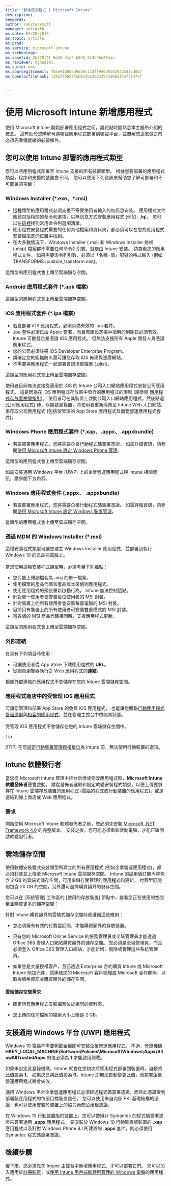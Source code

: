 ```yaml
---
title: "新增應用程式 | Microsoft Intune"
description: 
keywords: 
author: robstackmsft
manager: jeffgilb
ms.date: 04/28/2016
ms.topic: article
ms.prod: 
ms.service: microsoft-intune
ms.technology: 
ms.assetid: 2b770f4f-6d36-41e4-b535-514b46e29aaa
ms.reviewer: mghadial
ms.suite: ems
ms.sourcegitcommit: f85e91b985d9d30c71dff9e0d910293354fc40b7
ms.openlocfilehash: 119a795697feb0cdbc2b93293cd66df7e77147cf


---
```


# 使用 Microsoft Intune 新增應用程式
使用 Microsoft Intune 開始部署應用程式之前，請花點時間熟悉本主題所介紹的概念。 這有助於您瞭解可將哪些應用程式部署到哪些平台，並瞭解您這麼做之前必須先準備就緒的必要條件。

## 您可以使用 Intune 部署的應用程式類型
您可以將應用程式部署至 Intune 支援的所有裝置類型。 根據您要部署的應用程式類型，程序和支援的裝置會不同。 您可以使用下列資訊來幫助您了解可部署和不可部署的項目：


### **Windows Installer (&#42;.exe、&#42;.msi)**
- 這種類型的應用程式必須支援不需要使用者輸入的無訊息安裝。 應用程式文件應該包括相關的命令列選項，以無訊息方式安裝應用程式 (例如，**/q**)。 您可以在[這裡](https://support.microsoft.com/en-us/kb/227091)找到常用命令列選項清單。
- 應用程式安裝程式需要的任何其他檔案和資料夾，都必須可以在您為應用程式安裝檔指定的位置中找到。
- 在大多數情況下，Windows Installer (.msi) 和 Windows Installer 修補 (.msp) 檔案都不需要任何命令列引數，就能由 Intune 安裝。 請查看您的應用程式文件。 如果需要命令列引數，必須以「名稱=值」配對的格式輸入 (例如 TRANSFORMS=custom_transform.mst)。

這類型的應用程式會上傳至雲端儲存空間。
### **Android 應用程式套件 (&#42;.apk 檔案)**
這類型的應用程式會上傳至雲端儲存空間。
### **iOS 應用程式套件 (&#42;.ipa 檔案)**
- 若要部署 iOS 應用程式，必須具備有效的 .ipa 套件。
- .ipa 套件必須已由 Apple 簽署，而且佈建設定檔中指明的到期日必須有效。 Intune 可散發企業憑證 iOS 應用程式。 但無法支援所有 Apple 開發人員憑證應用程式。
- 您的公司必須註冊 iOS Developer Enterprise Program。
- 請確定您的組織防火牆可讓您存取 iOS 佈建與憑證網站。
- 不需要與應用程式一起部署資訊清單檔案 (.plist)。

這類型的應用程式會上傳至雲端儲存空間。

使用者目前無法直接從適用於 iOS 的 Intune 公司入口網站應用程式安裝公司應用程式。 這是因為在 iOS 應用程式存放區中發行的應用程式的限制 (請參閱 [應用程式存放區檢閱指引](https://developer.apple.com/app-store/review/guidelines/))。 使用者可在其裝置上啟動公司入口網站應用程式，然後點選 [公司應用程式] 磚，以開啟瀏覽器，將使用者重新導向至 Intune Web 入口網站，來存取公司應用程式 (包括受管理的 App Store 應用程式及商務營運應用程式套件)。

### **Windows Phone 應用程式套件 (&#42;.xap、.appx、.appxbundle)**
- 若要部署應用程式，您將需要企業行動程式碼簽署憑證。 如需詳細資訊，請參閱[使用 Microsoft Intune 設定 Windows Phone 管理](set-up-windows-phone-management-with-microsoft-intune.md)。

這類型的應用程式會上傳至雲端儲存空間。

如需安裝通用 Windows 平台 (UWP) 上的企業營運應用程式與 Intune 相關資訊，請參閱下方內容。

### **Windows 應用程式套件 (.appx、 .appxbundle)**
- 若要部署應用程式，您將需要企業行動程式碼簽署憑證。 如需詳細資訊，請參閱[使用 Microsoft Intune 設定 Windows 裝置管理](set-up-windows-device-management-with-microsoft-intune.md)。

這類型的應用程式會上傳至雲端儲存空間。
### **透過 MDM 的 Windows Installer (&#42;.msi)**
這種安裝程式類型可讓您建立 Windows Installer 應用程式，並部署到執行 Windows 10 的已註冊電腦上。<br /><br />當您使用這種安裝程式類型時，必須考量下列幾點：
- 您只能上傳副檔名為 .msi 的單一檔案。
- 使用檔案的產品代碼和產品版本來偵測應用程式。
- 使用應用程式的預設重新啟動行為。 Intune 無法控制這點。
- 針對單一使用者會安裝每位使用者的 MSI 封裝。
- 針對裝置上的所有使用者會安裝每部電腦的 MSI 封裝。
- 目前只有裝置上的所有使用者可安裝雙重模式的 MSI 封裝。
- 當各版的 MSI 產品代碼相同時，支援應用程式更新。

這類型的應用程式會上傳至雲端儲存空間。
### **外部連結**
在具有下列項目時使用：
- 可讓使用者從 App Store 下載應用程式的 **URL**。
- 從網頁瀏覽器執行之 Ｗeb 應用程式的**連結**。

根據外部連結的應用程式不會儲存在您的 Intune 雲端儲存空間。
### **應用程式商店中的受管理 iOS 應用程式**
可讓您管理和部署 App Store 的免費 iOS 應用程式。 也能讓您關聯[行動應用程式管理原則](configure-and-deploy-mobile-application-management-policies-in-the-microsoft-intune-console.md)與[相容的應用程式](https://www.microsoft.com/en-us/server-cloud/products/microsoft-intune/partners.aspx)，並在管理主控台中檢閱其狀態。<br /><br />受管理 iOS 應用程式不會儲存在您的 Intune 雲端儲存空間中。
> [!TIP]
> [!TIP] 在您[設定行動裝置管理授權單位](get-ready-to-enroll-devices-in-microsoft-intune.md)為 Intune 前，無法使用行動裝置的選項。

## Intune 軟體發行者
當您從 Microsoft Intune 管理主控台新增或修改應用程式時，**Microsoft Intune 軟體發佈者**便會啟動。 請從發佈者選取和設定軟體安裝程式類型，以便上傳要儲存在 Intune 雲端存放裝置的應用程式 (電腦的程式或行動裝置的應用程式)，或是連結到線上商店或 Web 應用程式。

### 需求
開始使用 Microsoft Intune 軟體發佈者之前，您必須先安裝 [Microsoft .NET Framework 4.0](https://www.microsoft.com/download/details.aspx?id=17851) 的完整版本。 安裝之後，您可能必須重新啟動電腦，才能正確開啟軟體發行者。

## 雲端儲存空間
使用軟體安裝程式安裝類型所建立的所有應用程式 (例如企業營運應用程式)，都必須封裝並上傳至 Microsoft Intune 雲端儲存空間。 Intune 的試用版訂閱內容包含 2 GB 的雲端式儲存空間，可用來儲存受管理的應用程式和更新。 付費型訂閱則包含 20 GB 的空間，另外還可選擇購買額外的儲存空間。

您可以在 [系統管理] 工作區的 [使用的存放裝置] 節點中，查看您正在使用的空間量並購買更多的儲存空間：

針對 Intune 購買額外的雲端式儲存空間時應遵循這些規則：

-   您必須擁有有效的付費型訂閱，才能購買額外的存放裝置。

-   只有您的 Microsoft Online Service 的帳務管理員或全域管理員才能透過 Office 365 管理入口網站購買額外的儲存空間。 您必須是全域管理員，而且必須登入 Office 365 管理入口網站，才能新增、刪除或管理這些系統管理員。

-   如果您是大量授權客戶，且已透過 Enterprise 合約購買 Intune 或 Microsoft Intune 附加元件，請連絡您的 Microsoft 客戶經理或 Microsoft 合作夥伴，以取得價格資訊並購買額外的儲存空間。

#### 雲端儲存空間需求

-   確定所有應用程式安裝檔案位於相同的資料夾。

-   您上傳的任何檔案的檔案大小上限是 2 GB。


## 支援通用 Windows 平台 (UWP) 應用程式
Windows 10 電腦不需要側載金鑰即可安裝企業營運應用程式。 不過，登錄機碼 **HKEY_LOCAL_MACHINE\Software\Policies\Microsoft\Windows\Appx\AllowAllTrustedApps** 的值必須為 **1** 才能啟用側載。

如果未設定此登錄機碼，Intune 就會在您初次將應用程式部署到裝置時，自動將此值設為 **1**。 如果您已將此值設為 **0**，Intune 即無法自動變更此值，而部署企業營運應用程式將會失敗。

通用 Windows 平台企業營運應用程式必須經過程式碼簽署憑證，而且此憑證受到部署該應用程式的每部目標裝置信任。 您可以使用來自內部 PKI 基礎結構的憑證，也可以使用安裝於裝置上的協力廠商公用根憑證。

在 Windows 10 行動裝置版的裝置上，您可以使用非 Symantec 的程式碼簽署憑證來簽署通用 **.appx** 應用程式。 要安裝於 Windows 10 行動裝置版裝置的 **.xap** 應用程式以及針對 Windows Phone 8.1 所建置的 **.appx** 套件，則必須使用 Symantec 程式碼簽署憑證。

## 後續步驟 

接下來，您必須先在 Intune 主控台中新增應用程式，才可以部署它們。 您可以加入適用於[註冊裝置](add-apps-for-mobile-devices-in-microsoft-intune.md)，或[使用 Intune 用戶端軟體所管理的 Windows 電腦](add-apps-for-windows-pcs-in-microsoft-intune.md)的應用程式。



<!--HONumber=Jul16_HO2-->


